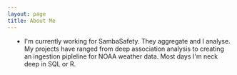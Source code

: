 ```yaml
---
layout: page
title: About Me
---
```

<style>
ul li {
    /*
     * We want the bullets outside of the list,
     * so the text is aligned. Now the actual bullet
     * is outside of the list’s container
     */
    list-style-position: outside;

    /*
     * Because the bullet is outside of the list’s
     * container, indent the list entirely
     */
    margin-left: 1em;
}
</style>

<ul class="fa-ul">
<li><i class="fa fa-briefcase"></i> 
I'm currently working for SambaSafety. They aggregate 
	and I analyse. My projects have ranged from deep association analysis
	to creating an ingestion pipleline for NOAA weather data. Most days
	I'm neck deep in SQL or R.
</li>
</ul>
